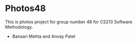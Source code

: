 # Photos48

This is photos project for group number 48 for CS213 Software Methodology.

- Bansari Mehta and Anvay Patel
